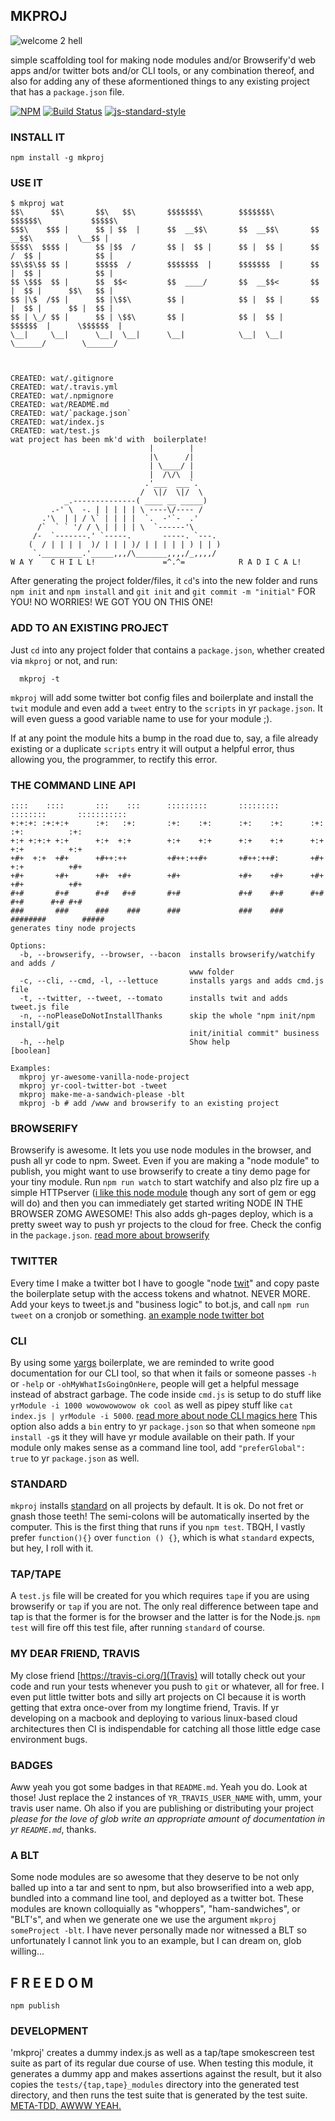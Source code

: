 MKPROJ
--------------------

![welcome 2 hell](construction.png)

simple scaffolding tool for making node modules and/or Browserify'd web apps and/or twitter bots and/or CLI tools, or any combination thereof, and also for adding any of these aformentioned things to any existing project that has a `package.json` file. 

[![NPM](https://nodei.co/npm/mkproj.png)](https://nodei.co/npm/mkproj/)
[![Build Status](https://secure.travis-ci.org/coleww/mkproj.png)](http://travis-ci.org/coleww/mkproj)
[![js-standard-style](https://img.shields.io/badge/code%20style-standard-brightgreen.svg?style=flat)](https://github.com/feross/standard)

### INSTALL IT

`npm install -g mkproj`

### USE IT

```
$ mkproj wat
$$\      $$\       $$\   $$\       $$$$$$$\        $$$$$$$\         $$$$$$\           $$$$$\
$$$\    $$$ |      $$ | $$  |      $$  __$$\       $$  __$$\       $$  __$$\          \__$$ |
$$$$\  $$$$ |      $$ |$$  /       $$ |  $$ |      $$ |  $$ |      $$ /  $$ |            $$ |
$$\$$\$$ $$ |      $$$$$  /        $$$$$$$  |      $$$$$$$  |      $$ |  $$ |            $$ |
$$ \$$$  $$ |      $$  $$<         $$  ____/       $$  __$$<       $$ |  $$ |      $$\   $$ |
$$ |\$  /$$ |      $$ |\$$\        $$ |            $$ |  $$ |      $$ |  $$ |      $$ |  $$ |
$$ | \_/ $$ |      $$ | \$$\       $$ |            $$ |  $$ |       $$$$$$  |      \$$$$$$  |
\__|     \__|      \__|  \__|      \__|            \__|  \__|       \______/        \______/



CREATED: wat/.gitignore
CREATED: wat/.travis.yml
CREATED: wat/.npmignore
CREATED: wat/README.md
CREATED: wat/`package.json`
CREATED: wat/index.js
CREATED: wat/test.js
wat project has been mk'd with  boilerplate!
                               |        |
                               |\      /|
                               | \____/ |
                               |  /\/\  |
                              .'___  ___`.
                             /  \|/  \|/  \
            _.--------------( ____ __ _____)
         .-' \  -. | | | | | \ ----\/---- /
       .'\  | | / \` | | | |  `.  -'`-  .'
      /`  ` ` '/ / \ | | | | \  `------'\
     /-  `-------.' `-----.       -----. `---.
    (  / | | | |  )/ | | | )/ | | | | | ) | | )
     `._________.'_____,,,/\_______,,,,/_,,,,/
W A Y    C H I L L!               =^.^=            R A D I C A L!
```

After generating the project folder/files, it `cd`'s into the new folder and runs `npm init` and `npm install` and `git init` and `git commit -m "initial"` FOR YOU! NO WORRIES! WE GOT YOU ON THIS ONE!


### ADD TO AN EXISTING PROJECT

Just `cd` into any project folder that contains a `package.json`, whether created via `mkproj` or not, and run:

``` 
  mkproj -t
```

`mkproj` will add some twitter bot config files and boilerplate and install the `twit` module and even add a `tweet` entry to the `scripts` in yr `package.json`. It will even guess a good variable name to use for your module ;).

If at any point the module hits a bump in the road due to, say, a file already existing or a duplicate `scripts` entry it will output a helpful error, thus allowing you, the programmer, to rectify this error. 

### THE COMMAND LINE API

```
::::    ::::       :::    :::      :::::::::       :::::::::        ::::::::       :::::::::::
+:+:+: :+:+:+      :+:   :+:       :+:    :+:      :+:    :+:      :+:    :+:          :+:
+:+ +:+:+ +:+      +:+  +:+        +:+    +:+      +:+    +:+      +:+    +:+          +:+
+#+  +:+  +#+      +#++:++         +#++:++#+       +#++:++#:       +#+    +:+          +#+
+#+       +#+      +#+  +#+        +#+             +#+    +#+      +#+    +#+          +#+
#+#       #+#      #+#   #+#       #+#             #+#    #+#      #+#    #+#      #+# #+#
###       ###      ###    ###      ###             ###    ###       ########        #####
generates tiny node projects

Options:
  -b, --browserify, --browser, --bacon  installs browserify/watchify and adds /
                                        www folder
  -c, --cli, --cmd, -l, --lettuce       installs yargs and adds cmd.js file
  -t, --twitter, --tweet, --tomato      installs twit and adds tweet.js file
  -n, --noPleaseDoNotInstallThanks      skip the whole "npm init/npm install/git
                                        init/initial commit" business
  -h, --help                            Show help                      [boolean]

Examples:
  mkproj yr-awesome-vanilla-node-project
  mkproj yr-cool-twitter-bot -tweet
  mkproj make-me-a-sandwich-please -blt
  mkproj -b # add /www and browserify to an existing project

```

### BROWSERIFY

Browserify is awesome. It lets you use node modules in the browser, and push all yr code to npm. Sweet. Even if you are making a "node module" to publish, you might want to use browserify to create a tiny demo page for your tiny module. Run `npm run watch` to start watchify and also plz fire up a simple HTTPserver ([i like this node module](https://www.npmjs.com/package/serve) though any sort of gem or egg will do) and then you can immediately get started writing NODE IN THE BROWSER ZOMG AWESOME! This also adds gh-pages deploy, which is a pretty sweet way to push yr projects to the cloud for free. Check the config in the `package.json`. [read more about browserify](https://github.com/substack/browserify-handbook)

### TWITTER

Every time I make a twitter bot I have to google "node [twit](https://github.com/ttezel/twit)" and copy paste the boilerplate setup with the access tokens and whatnot. NEVER MORE. Add your keys to tweet.js and "business logic" to bot.js, and call `npm run tweet` on a cronjob or something. [an example node twitter bot](https://github.com/dariusk/examplebot)

### CLI

By using some [yargs](https://github.com/bcoe/yargs) boilerplate, we are reminded to write good documentation for our CLI tool, so that when it fails or someone passes `-h` or `-help` or `-ohMyWhatIsGoingOnHere`, people will get a helpful message instead of abstract garbage. The code inside `cmd.js` is setup to do stuff like `yrModule -i 1000 wowowowowow ok cool` as well as pipey stuff like `cat index.js | yrModule -i 5000`. [read more about node CLI magics here](http://www.colewillsea.com/blog/npm-cli) This option also adds a `bin` entry to yr `package.json` so that when someone `npm install -g`s it they will have yr module available on their path. If your module only makes sense as a command line tool, add `"preferGlobal": true` to yr `package.json` as well.

### STANDARD

`mkproj` installs [standard](https://github.com/feross/standard) on all projects by default. It is ok. Do not fret or gnash those teeth! The semi-colons will be automatically inserted by the computer. This is the first thing that runs if you `npm test`. TBQH, I vastly prefer `function(){}` over `function () {}`, which is what `standard` expects, but hey, I roll with it.

### TAP/TAPE

A `test.js` file will be created for you which requires `tape` if you are using browserify or `tap` if you are not. The only real difference between tape and tap is that the former is for the browser and the latter is for the Node.js. `npm test` will fire off this test file, after running `standard` of course.

### MY DEAR FRIEND, TRAVIS

My close friend [https://travis-ci.org/](Travis) will totally check out your code and run your tests whenever you push to `git` or whatever, all for free. I even put little twitter bots and silly art projects on CI because it is worth getting that extra once-over from my longtime friend, Travis. If yr developing on a macbook and deploying to various linux-based cloud architectures then CI is indispendable for catching all those little edge case environment bugs.

### BADGES

Aww yeah you got some badges in that `README.md`. Yeah you do. Look at those! Just replace the 2 instances of `YR_TRAVIS_USER_NAME` with, umm, your travis user name. Oh also if you are publishing or distributing your project _please for the love of glob write an appropriate amount of documentation in yr `README.md`_, thanks. 
 
### A BLT

Some node modules are so awesome that they deserve to be not only balled up into a tar and sent to npm, but also browserified into a web app, bundled into a command line tool, and deployed as a twitter bot. These modules are known colloquially as "whoppers", "ham-sandwiches", or "BLT's", and when we generate one we use the argument `mkproj someProject -blt`. I have never personally made nor witnessed a BLT so unfortunately I cannot link you to an example, but I can dream on, glob willing...

## F R E E D O M

`npm publish`

### DEVELOPMENT

'mkproj' creates a dummy index.js as well as a tap/tape smokescreen test suite as part of its regular due course of use. When testing this module, it generates a dummy app and makes assertions against the result, but it also copies the `tests/{tap,tape}_modules` directory into the generated test directory, and then runs the test suite that is generated by the test suite. [META-TDD, AWWW YEAH.](http://www.colewillsea.com/blog/test-yr-test-suite) 
